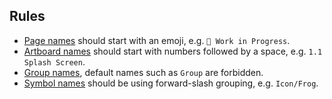 ## Rules

- [Page names](https://github.com/sketch-hq/sketch-assistants/tree/main/assistants/core/src/rules/name-pattern-pages)
  should start with an emoji, e.g. `🚧 Work in Progress`.
- [Artboard names](https://github.com/sketch-hq/sketch-assistants/tree/main/assistants/core/src/rules/name-pattern-artboards)
  should start with numbers followed by a space, e.g. `1.1 Splash Screen`.
- [Group names](https://github.com/sketch-hq/sketch-assistants/tree/main/assistants/core/src/rules/name-pattern-groups),
  default names such as `Group` are forbidden.
- [Symbol names](https://github.com/sketch-hq/sketch-assistants/tree/main/assistants/core/src/rules/name-pattern-symbols)
  should be using forward-slash grouping, e.g. `Icon/Frog`.
